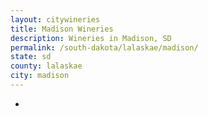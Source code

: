 ```yaml
---
layout: citywineries
title: Madison Wineries
description: Wineries in Madison, SD
permalink: /south-dakota/lalaskae/madison/
state: sd
county: lalaskae
city: madison
---
```

-
